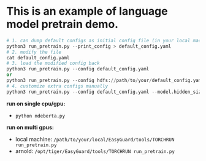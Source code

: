 # This is an example of language model pretrain demo.

```python
# 1. can dump default configs as initial config file (in your local machine)
python3 run_pretrain.py --print_config > default_config.yaml
# 2. modify the file
cat default_config.yaml
# 3. load the modified config back
python3 run_pretrain.py --config default_config.yaml
or
python3 run_pretrain.py --config hdfs://path/to/your/default_config.yaml 
# 4. customize extra configs manually
python3 run_pretrain.py --config default_config.yaml --model.hidden_size=1024
```

**run on single cpu/gpu:**
- `python mdeberta.py`

**run on multi gpus:**
- local machine: `/path/to/your/local/EasyGuard/tools/TORCHRUN run_pretrain.py`
- arnold: `/opt/tiger/EasyGuard/tools/TORCHRUN run_pretrain.py`